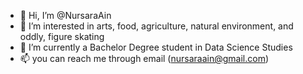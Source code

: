 - 👋 Hi, I’m @NursaraAin
- 👀 I’m interested in arts, food, agriculture, natural environment, and oddly, figure skating
- 🌱 I’m currently a Bachelor Degree student in Data Science Studies
- 📫 you can reach me through email (nursaraain@gmail.com)

<!---
NursaraAin/NursaraAin is a ✨ special ✨ repository because its `README.md` (this file) appears on your GitHub profile.
You can click the Preview link to take a look at your changes.
--->
